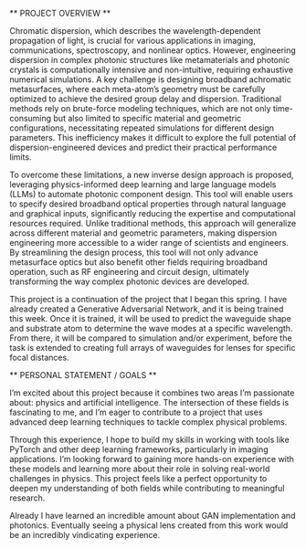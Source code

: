 ** PROJECT OVERVIEW **  
  
Chromatic dispersion, which describes the wavelength-dependent propagation of light, is crucial for  various applications in imaging, communications, spectroscopy, and nonlinear optics. However, engineering dispersion in complex photonic structures like metamaterials and photonic crystals is computationally intensive and non-intuitive, requiring exhaustive numerical simulations. A key challenge is designing broadband achromatic metasurfaces, where each meta-atom’s geometry must be carefully optimized to achieve the desired group delay and dispersion. Traditional methods rely on brute-force modeling techniques, which are not only time-consuming but also limited to specific material and geometric configurations, necessitating repeated simulations for different design parameters. This inefficiency makes it difficult to explore the full potential of dispersion-engineered devices and predict their practical performance limits.  
  
To overcome these limitations, a new inverse design approach is proposed, leveraging physics-informed deep learning and large language models (LLMs) to automate photonic component design. This tool will enable users to specify desired broadband optical properties through natural language and graphical inputs, significantly reducing the expertise and computational resources required. Unlike traditional methods, this approach will generalize across different material and geometric parameters, making dispersion engineering more accessible to a wider range of scientists and engineers. By streamlining the design process, this tool will not only advance metasurface optics but also benefit other fields requiring broadband operation, such as RF engineering and circuit design, ultimately transforming the way complex photonic devices are developed.  
  
This project is a continuation of the project that I began this spring. I have already created a Generative Adversarial Network, and it is being trained this week. Once it is trained, it will be used to predict the waveguide shape and substrate atom to determine the wave modes at a specific wavelength. From there, it will be compared to simulation and/or experiment, before the task is extended to creating full arrays of waveguides for lenses for specific focal distances. 
  
** PERSONAL STATEMENT / GOALS **  
  
I’m excited about this project because it combines two areas I’m passionate about: physics and artificial intelligence. The intersection of these fields is fascinating to me, and I’m eager to contribute to a project that uses advanced deep learning techniques to tackle complex physical problems.	 
  
Through this experience, I hope to build my skills in working with tools like PyTorch and other deep learning frameworks, particularly in imaging applications. I’m looking forward to gaining more hands-on experience with these models and learning more about their role in solving real-world challenges in physics. This project feels like a perfect opportunity to deepen my understanding of both fields while contributing to meaningful research. 
  
Already I have learned an incredible amount about GAN implementation and photonics. Eventually seeing a physical lens created from this work would be an incredibly vindicating experience.

